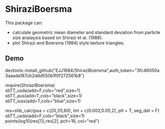 # ShiraziBoersma
This package can:  
 * calculate geometric mean diameter and standard deviation from particle size analaysis based on Shirazi et al. (1988).  
 * plot Shirazi and Boersma (1984) style texture triangles.

## Demo
devtools::install_github("EJJ1684/ShiraziBoersma",auth_token="3fc46050a3aaada187cb2ddd550b1f0f272561b8")  

require(ShiraziBoersma)  
sbTT_usda(add=F,cols="red",size=1)  
sbTT_aus(add=T,cols="black",size=1)  
sbTT_iuss(add=T,cols="blue",size=1)  

res=shb_calc(psa = c(20,20,60), lim = c(0.002,0.05,2), plt = T, seg_dat = F)  
sbTT_usda(add=F,cols="black",size=1)  
points(log10(res[1]),res[2], pch=16, col="red")  
